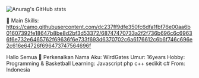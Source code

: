 ![Anurag's GitHub stats](https://github-readme-stats.vercel.app/api?username=bot-codes&show_icons=true&theme=radical)

🥇 Main Skills:
https://camo.githubusercontent.com/dc237ff9dfe350fc6dfa1fbf76e00aa6b01607392fe18647b8be8d2bf3d53372/68747470733a2f2f736b696c6c69636f6e732e6465762f69636f6e733f693d6370702c6a6176612c6b6f746c696e2c616e64726f696473747564696f

Hallo Semua 👋 Perkenalkan 
Nama Aku: WirdGates
Umur: 16years
Hobby: Programming & Basketball
Learning: Javascript php c++ sedikit c#
From: Indonesia
